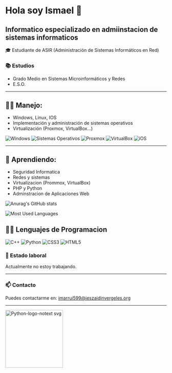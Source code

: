 # Hola soy Ismael 👋

## Informatico especializado en admiinstacion de sistemas informaticos

🎓 Estudiante de ASIR (Administración de Sistemas Informáticos en Red)  


### 📚 Estudios

- Grado Medio en Sistemas Microinformáticos y Redes  
- E.S.O.

---

## 🕵🏻 Manejo:

- Windows, Linux, IOS
- Implementación y administración de sistemas operativos
- Virtualización (Proxmox, VirtualBox...)

<p align="left">
  <img src="https://img.shields.io/badge/Windows-0078D6?style=for-the-badge&logo=windows&logoColor=white" alt="Windows"/>
  <img src="https://img.shields.io/badge/SO-2E8B57?style=for-the-badge&logo=linux&logoColor=white" alt="Sistemas Operativos"/>
  <img src="https://img.shields.io/badge/Proxmox-E57000?style=for-the-badge&logo=proxmox&logoColor=white" alt="Proxmox"/>
  <img src="https://img.shields.io/badge/VirtualBox-2D4C6F?style=for-the-badge&logo=virtualbox&logoColor=white" alt="VirtualBox"/>
  <img src="https://img.shields.io/badge/iOS-000000?style=for-the-badge&logo=apple&logoColor=white" alt="iOS"/>
</p>

---

## 🌱 Aprendiendo:
  - Seguridad Informatica
  - Redes y sistemas
  - Virtualizacion (Prommox, VirtualBox)
  - PHP y Python
  - Adminstracion de Aplicaciones Web

![Anurag's GitHub stats](https://github-readme-stats.vercel.app/api?username=imarrui599&show_icons=true&theme=dark)

![Most Used Languages](https://github-readme-stats.vercel.app/api/top-langs/?username=imarrui599&hide=java&layout=compact&theme=dark)

## 👨‍💻 Lenguajes de Programacion
![C++](https://img.shields.io/badge/C++-00599C?style=for-the-badge&logo=c%2B%2B&logoColor=white)
![Python](https://img.shields.io/badge/PYTHON-3776AB?style=for-the-badge&logo=python&logoColor=white)
![CSS3](https://img.shields.io/badge/CSS3-1572B6?style=for-the-badge&logo=css3&logoColor=white)
![HTML5](https://img.shields.io/badge/HTML5-E34F26?style=for-the-badge&logo=html5&logoColor=white)


### 🚫 Estado laboral

Actualmente no estoy trabajando.

---


### 📫 Contacto

Puedes contactarme en: [imarrui599@ieszaidinvergeles.org](mailto:imarrui599@ieszaidinvergeles.org)

---


<img width="180" height="180" alt="Python-logo-notext svg" src="https://github.com/user-attachments/assets/0d493fab-1c4e-4b31-bb08-c9c055147f28" />


